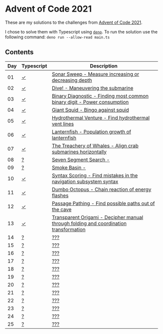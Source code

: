 # Advent of Code 2021

These are my solutions to the challenges from [Advent of Code 2021](https://adventofcode.com/).

I chose to solve them with Typescript using [`deno`](https://deno.land/). To run the solution use the following command: `deno run --allow-read main.ts`

## Contents

| Day | Typescript | Description                                                                                    |
| --- | ---------- | ---------------------------------------------------------------------------------------------- |
| 01  | [✓][ts01]  | [Sonar Sweep - Measure increasing or decreasing depth][aoc01]                                  |
| 02  | [✓][ts02]  | [Dive! - Maneuvering the submarine][aoc02]                                                     |
| 03  | [✓][ts03]  | [Binary Diagnostic - Finding most common binary digit - Power consumption][aoc03]              |
| 04  | [✓][ts04]  | [Giant Squid - Bingo against squid][aoc04]                                                     |
| 05  | [✓][ts05]  | [Hydrothermal Venture - Find hydrothermal vent lines][aoc05]                                   |
| 06  | [✓][ts06]  | [Lanternfish - Population growth of lanternfish][aoc06]                                        |
| 07  | [✓][ts07]  | [The Treachery of Whales - Align crab submarines horizontally][aoc07]                          |
| 08  | [?][ts08]  | [Seven Segment Search - ][aoc08]                                                               |
| 09  | [?][ts09]  | [Smoke Basin - ][aoc09]                                                                        |
| 10  | [✓][ts10]  | [Syntax Scoring - Find mistakes in the navigation subsystem syntax][aoc10]                     |
| 11  | [✓][ts11]  | [Dumbo Octopus - Chain reaction of energy flashes][aoc11]                                      |
| 12  | [✓][ts12]  | [Passage Pathing - Find possible paths out of the cave][aoc12]                                 |
| 13  | [✓][ts13]  | [Transparent Origami - Decipher manual through folding and coordination transformation][aoc13] |
| 14  | [?][ts14]  | [???][aoc14]                                                                                   |
| 15  | [?][ts15]  | [???][aoc15]                                                                                   |
| 16  | [?][ts16]  | [???][aoc16]                                                                                   |
| 17  | [?][ts17]  | [???][aoc17]                                                                                   |
| 18  | [?][ts18]  | [???][aoc18]                                                                                   |
| 19  | [?][ts19]  | [???][aoc19]                                                                                   |
| 20  | [?][ts20]  | [???][aoc20]                                                                                   |
| 21  | [?][ts21]  | [???][aoc21]                                                                                   |
| 22  | [?][ts22]  | [???][aoc22]                                                                                   |
| 23  | [?][ts23]  | [???][aoc23]                                                                                   |
| 24  | [?][ts24]  | [???][aoc24]                                                                                   |
| 25  | [?][ts25]  | [???][aoc25]                                                                                   |

[aoc01]: http://adventofcode.com/2020/day/1
[aoc02]: http://adventofcode.com/2020/day/2
[aoc03]: http://adventofcode.com/2020/day/3
[aoc04]: http://adventofcode.com/2020/day/4
[aoc05]: http://adventofcode.com/2020/day/5
[aoc06]: http://adventofcode.com/2020/day/6
[aoc07]: http://adventofcode.com/2020/day/7
[aoc08]: http://adventofcode.com/2020/day/8
[aoc09]: http://adventofcode.com/2020/day/9
[aoc10]: http://adventofcode.com/2020/day/10
[aoc11]: http://adventofcode.com/2020/day/11
[aoc12]: http://adventofcode.com/2020/day/12
[aoc13]: http://adventofcode.com/2020/day/13
[aoc14]: http://adventofcode.com/2020/day/14
[aoc15]: http://adventofcode.com/2020/day/15
[aoc16]: http://adventofcode.com/2020/day/16
[aoc17]: http://adventofcode.com/2020/day/17
[aoc18]: http://adventofcode.com/2020/day/18
[aoc19]: http://adventofcode.com/2020/day/19
[aoc20]: http://adventofcode.com/2020/day/20
[aoc21]: http://adventofcode.com/2020/day/21
[aoc22]: http://adventofcode.com/2020/day/22
[aoc23]: http://adventofcode.com/2020/day/23
[aoc24]: http://adventofcode.com/2020/day/24
[aoc25]: http://adventofcode.com/2020/day/25
[ts01]: https://github.com/incredible-elk/advent-of-code/blob/main/2021/day01/main.ts
[ts02]: https://github.com/incredible-elk/advent-of-code/blob/main/2021/day02/main.ts
[ts03]: https://github.com/incredible-elk/advent-of-code/blob/main/2021/day03/main.ts
[ts04]: https://github.com/incredible-elk/advent-of-code/blob/main/2021/day04/main.ts
[ts05]: https://github.com/incredible-elk/advent-of-code/blob/main/2021/day05/main.ts
[ts06]: https://github.com/incredible-elk/advent-of-code/blob/main/2021/day06/main.ts
[ts07]: https://github.com/incredible-elk/advent-of-code/blob/main/2021/day07/main.ts
[ts08]: https://github.com/incredible-elk/advent-of-code/blob/main/2021/day08/main.ts
[ts09]: https://github.com/incredible-elk/advent-of-code/blob/main/2021/day09/main.ts
[ts10]: https://github.com/incredible-elk/advent-of-code/blob/main/2021/day10/main.ts
[ts11]: https://github.com/incredible-elk/advent-of-code/blob/main/2021/day11/main.ts
[ts12]: https://github.com/incredible-elk/advent-of-code/blob/main/2021/day12/main.ts
[ts13]: https://github.com/incredible-elk/advent-of-code/blob/main/2021/day13/main.ts
[ts14]: https://github.com/incredible-elk/advent-of-code/blob/main/2021/day14/main.ts
[ts15]: https://github.com/incredible-elk/advent-of-code/blob/main/2021/day15/main.ts
[ts16]: https://github.com/incredible-elk/advent-of-code/blob/main/2021/day16/main.ts
[ts17]: https://github.com/incredible-elk/advent-of-code/blob/main/2021/day17/main.ts
[ts18]: https://github.com/incredible-elk/advent-of-code/blob/main/2021/day18/main.ts
[ts19]: https://github.com/incredible-elk/advent-of-code/blob/main/2021/day18/main.ts
[ts20]: https://github.com/incredible-elk/advent-of-code/blob/main/2021/day20/main.ts
[ts21]: https://github.com/incredible-elk/advent-of-code/blob/main/2021/day21/main.ts
[ts22]: https://github.com/incredible-elk/advent-of-code/blob/main/2021/day22/main.ts
[ts23]: https://github.com/incredible-elk/advent-of-code/blob/main/2021/day23/main.ts
[ts24]: https://github.com/incredible-elk/advent-of-code/blob/main/2021/day24/main.ts
[ts25]: https://github.com/incredible-elk/advent-of-code/blob/main/2021/day25/main.ts
